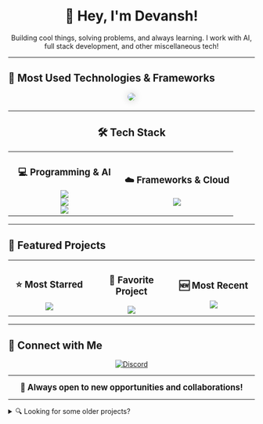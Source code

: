 <div align="center">
<h1>👋 Hey, I'm Devansh!</h1>
<p>Building cool things, solving problems, and always learning. I work with AI, full stack development, and other miscellaneous tech!</p>
</div>

---

## 🚀 Most Used Technologies & Frameworks
<div align="center" style="margin-bottom: 20px;">
<img src="https://github-readme-stats.vercel.app/api/top-langs/?username=DevT02&layout=compact&theme=tokyonight&bg_color=00000000&langs_count=10&hide_title=true" style="border-radius: 10px; box-shadow: 0px 0px 15px rgba(0, 0, 0, 0.2)" />
</div>

---

<div align="center">
<h2>🛠️ Tech Stack</h2>
</div>

<table align="center" width="100%">
<tr>
<td align="center" width="50%"><h3>💻 Programming & AI</h3>
<img src="https://skillicons.dev/icons?i=c,cpp,cs,python,java" /><br>
<img src="https://skillicons.dev/icons?i=mysql,ts,js,php,tailwind,sass" /><br>

<img src="https://skillicons.dev/icons?i=pytorch,tensorflow,opencv" />
</td>
<td align="center" width="50%"><h3>☁️ Frameworks & Cloud</h3>
<img src="https://skillicons.dev/icons?i=dotnet,nextjs,react,flask,docker,gcp" />
</td>
</tr>
</table>

---

## 🌟 Featured Projects
<div align="center">
<table>
<tr>
<td align="center" width="33%">
<h3>⭐ Most Starred</h3>
<a href="https://github.com/DevT02/Junk-Remover">
<img src="https://github-readme-stats.vercel.app/api/pin/?username=DevT02&repo=Junk-Remover&theme=tokyonight&bg_color=00000000" />
</a>
</td>
<td align="center" width="33%">
<h3>💖 Favorite Project</h3>
<a href="https://github.com/DevT02/notelify">
<img src="https://github-readme-stats.vercel.app/api/pin/?username=DevT02&repo=notelify&theme=tokyonight&bg_color=00000000" />
</a>
</td>
<td align="center" width="33%">
<h3>🆕 Most Recent</h3>
<a href="https://github.com/DevT02/qUALMS-website">
<img src="https://github-readme-stats.vercel.app/api/pin/?username=DevT02&repo=qUALMS-website&theme=tokyonight&bg_color=00000000" />
</a>
</td>
</tr>
</table>
</div>

---

## 📡 Connect with Me
<div align="center">
<a href="https://discord.com/users/619720540328034304" target="_blank">
<img src="https://skillicons.dev/icons?i=discord" alt="Discord" />
</a>
</div>

---

<div align="center" style="font-size: 1.2em; font-weight: bold;">
🚀 Always open to new opportunities and collaborations!
</div>

---

<details>
  <summary>🔍 Looking for some older projects?</summary>
  Some of my work from 5+ years ago can still be found <a href="https://github.com/imnobodyxd">here</a>.
</details>
